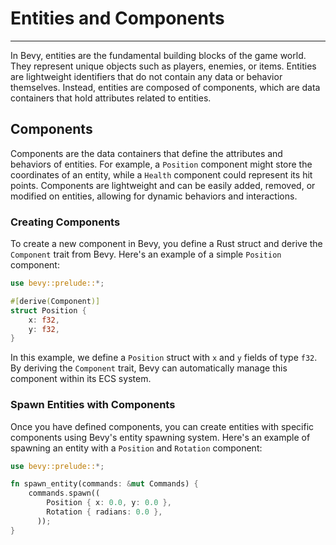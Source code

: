 # Entities and Components

---

In Bevy, entities are the fundamental building blocks of the game world. They represent unique objects such as players, enemies, or items. Entities are lightweight identifiers that do not contain any data or behavior themselves. Instead, entities are composed of components, which are data containers that hold attributes related to entities.

## Components

Components are the data containers that define the attributes and behaviors of entities. For example, a `Position` component might store the coordinates of an entity, while a `Health` component could represent its hit points. Components are lightweight and can be easily added, removed, or modified on entities, allowing for dynamic behaviors and interactions.

### Creating Components

To create a new component in Bevy, you define a Rust struct and derive the `Component` trait from Bevy. Here's an example of a simple `Position` component:

```rust
use bevy::prelude::*;

#[derive(Component)]
struct Position {
    x: f32,
    y: f32,
}
```

In this example, we define a `Position` struct with `x` and `y` fields of type `f32`. By deriving the `Component` trait, Bevy can automatically manage this component within its ECS system.

### Spawn Entities with Components

Once you have defined components, you can create entities with specific components using Bevy's entity spawning system. Here's an example of spawning an entity with a `Position` and `Rotation` component:

```rust
use bevy::prelude::*;

fn spawn_entity(commands: &mut Commands) {
    commands.spawn((
        Position { x: 0.0, y: 0.0 },
        Rotation { radians: 0.0 },
      ));
}
```

